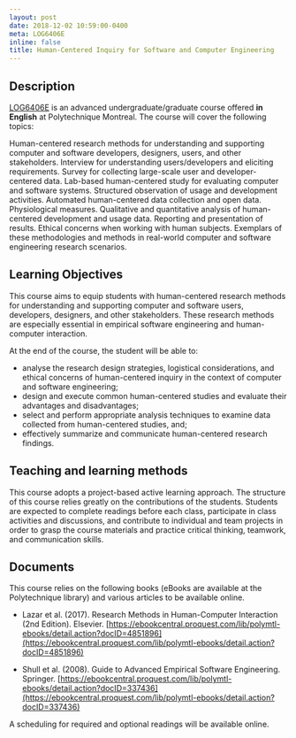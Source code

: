 ```yaml
---
layout: post
date: 2018-12-02 10:59:00-0400
meta: LOG6406E
inline: false
title: Human-Centered Inquiry for Software and Computer Engineering
---
```


## Description
[LOG6406E](https://www.polymtl.ca/programmes/cours/human-centered-inquiry-software-computer) is an advanced undergraduate/graduate course offered **in English** at Polytechnique Montreal. The course will cover the following topics:

Human-centered research methods for understanding and supporting computer and software developers, designers, users, and other stakeholders. Interview for understanding users/developers and eliciting requirements. Survey for collecting large-scale user and developer-centered data. Lab-based human-centered study for evaluating computer and software systems. Structured observation of usage and development activities. Automated human-centered data collection and open data. Physiological measures. Qualitative and quantitative analysis of human-centered development and usage data. Reporting and presentation of results. Ethical concerns when working with human subjects. Exemplars of these methodologies and methods in real-world computer and software engineering research scenarios.

## Learning Objectives
This course aims to equip students with human-centered research methods for understanding and supporting computer and software users, developers, designers, and other stakeholders. These research methods are especially essential in empirical software engineering and human-computer interaction.

At the end of the course, the student will be able to:
-	analyse the research design strategies, logistical considerations, and ethical concerns of human-centered inquiry in the context of computer and software engineering;
-	design and execute common human-centered studies and evaluate their advantages and disadvantages;
-	select and perform appropriate analysis techniques to examine data collected from human-centered studies, and;
-	effectively summarize and communicate human-centered research findings.

## Teaching and learning methods
This course adopts a project-based active learning approach. The structure of this course relies greatly on the contributions of the students. Students are expected to complete readings before each class, participate in class activities and discussions, and contribute to individual and team projects in order to grasp the course materials and practice critical thinking, teamwork, and communication skills.

## Documents
This course relies on the following books (eBooks are available at the Polytechnique library) and various articles to be available online.

- Lazar et al. (2017). Research Methods in Human-Computer Interaction (2nd Edition). Elsevier.
[https://ebookcentral.proquest.com/lib/polymtl-ebooks/detail.action?docID=4851896](https://ebookcentral.proquest.com/lib/polymtl-ebooks/detail.action?docID=4851896)

- Shull et al. (2008). Guide to Advanced Empirical Software Engineering. Springer.
[https://ebookcentral.proquest.com/lib/polymtl-ebooks/detail.action?docID=337436](https://ebookcentral.proquest.com/lib/polymtl-ebooks/detail.action?docID=337436)

A scheduling for required and optional readings will be available online.

<!-- ## Class notes
<!-- - [Calendar of class meetings](({{ '/assets/pdf/LOG6953A/CoursePlan.pdf' | prepend: site.baseurl | prepend: site.url }})) (See the corresponding section in the course plan.)
- [Class notes](https://polymtlca0-my.sharepoint.com/:f:/g/personal/jinghui_cheng_polymtl_ca/EhOK4iSDIvxDhfiO5JWrgjcBuy2D7AazqbImZwO3Ooaohg?e=CCYkHa) -->